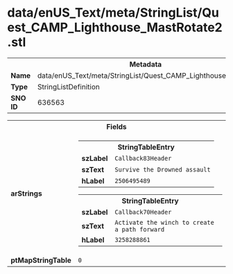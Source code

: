 <h1>data/enUS_Text/meta/StringList/Quest_CAMP_Lighthouse_MastRotate2.stl</h1><table><tr><th colspan="100%">Metadata</th></tr><tr><td><b>Name</b></td><td>data/enUS_Text/meta/StringList/Quest_CAMP_Lighthouse_MastRotate2.stl</td></tr><tr><td><b>Type</b></td><td>StringListDefinition</td></tr><tr><td><b>SNO ID</b></td><td>636563</td></tr></table>

<table><tr><th colspan="100%">Fields</th></tr><tr><td><b>arStrings</b></td><td><table><tr><th colspan="100%">StringTableEntry</th></tr><tr><td><b>szLabel</b></td><td><code>Callback83Header</code></td></tr><tr><td><b>szText</b></td><td><code>Survive the Drowned assault</code></td></tr><tr><td><b>hLabel</b></td><td><code>2506495489</code></td></tr></table>


<table><tr><th colspan="100%">StringTableEntry</th></tr><tr><td><b>szLabel</b></td><td><code>Callback70Header</code></td></tr><tr><td><b>szText</b></td><td><code>Activate the winch to create a path forward</code></td></tr><tr><td><b>hLabel</b></td><td><code>3258288861</code></td></tr></table>


</td></tr><tr><td><b>ptMapStringTable</b></td><td><code>0</code></td></tr></table>

